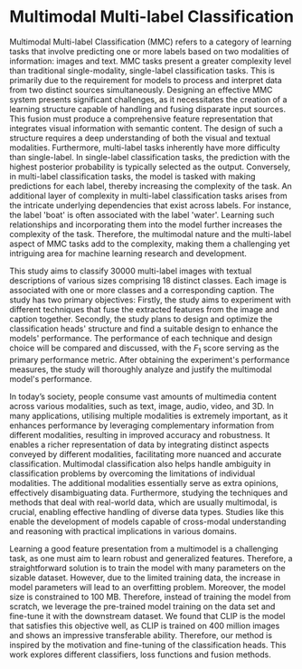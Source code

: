 # Multimodal Multi-label Classification

Multimodal Multi-label Classification (MMC) refers to a category of learning tasks that involve predicting one or more labels based on two modalities of information: images and text. MMC tasks present a greater complexity level than traditional single-modality, single-label classification tasks. This is primarily due to the requirement for models to process and interpret data from two distinct sources simultaneously. Designing an effective MMC system presents significant challenges, as it necessitates the creation of a learning structure capable of handling and fusing disparate input sources. This fusion must produce a comprehensive feature representation that integrates visual information with semantic content. The design of such a structure requires a deep understanding of both the visual and textual modalities. Furthermore, multi-label tasks inherently have more difficulty than single-label. In single-label classification tasks, the prediction with the highest posterior probability is typically selected as the output. Conversely, in multi-label classification tasks, the model is tasked with making predictions for each label, thereby increasing the complexity of the task. An additional layer of complexity in multi-label classification tasks arises from the intricate underlying dependencies that exist across labels. For instance, the label 'boat' is often associated with the label 'water'. Learning such relationships and incorporating them into the model further increases the complexity of the task. Therefore, the multimodal nature and the multi-label aspect of MMC tasks add to the complexity, making them a challenging yet intriguing area for machine learning research and development.

This study aims to classify 30000 multi-label images with textual descriptions of various sizes comprising 18 distinct classes. Each image is associated with one or more classes and a corresponding caption. The study has two primary objectives: Firstly, the study aims to experiment with different techniques that fuse the extracted features from the image and caption together. Secondly, the study plans to design and optimize the classification heads' structure and find a suitable design to enhance the models' performance. The performance of each technique and design choice will be compared and discussed, with the $F_1$ score serving as the primary performance metric. After obtaining the experiment's performance measures, the study will thoroughly analyze and justify the multimodal model's performance.

In today’s society, people consume vast amounts of multimedia content across various modalities, such as text, image, audio, video, and 3D. In many applications, utilising multiple modalities is extremely important, as it enhances performance by leveraging complementary information from different modalities, resulting in improved accuracy and robustness. It enables a richer representation of data by integrating distinct aspects conveyed by different modalities, facilitating more nuanced and accurate classification. Multimodal classification also helps handle ambiguity in classification problems by overcoming the limitations of individual modalities. The additional modalities essentially serve as extra opinions, effectively disambiguating data. Furthermore, studying the techniques and methods that deal with real-world data, which are usually multimodal, is crucial, enabling effective handling of diverse data types. Studies like this enable the development of models capable of cross-modal understanding and reasoning with practical implications in various domains. 

Learning a good feature presentation from a multimodel is a challenging task, as one must aim to learn robust and generalized features. Therefore, a straightforward solution is to train the model with many parameters on the sizable dataset. However, due to the limited training data, the increase in model parameters will lead to an overfitting problem. Moreover, the model size is constrained to 100 MB. Therefore, instead of training the model from scratch, we leverage the pre-trained model training on the data set and fine-tune it with the downstream dataset. We found that CLIP is the model that satisfies this objective well, as CLIP is trained on 400 million images and shows an impressive transferable ability. Therefore, our method is inspired by the motivation and fine-tuning of the classification heads. This work explores different classifiers, loss functions and fusion methods.
